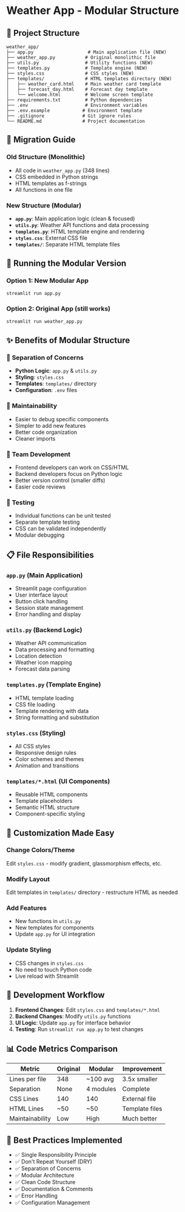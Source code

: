 # Weather App - Modular Structure

## 📁 Project Structure

```
weather_app/
├── app.py                    # Main application file (NEW)
├── weather_app.py           # Original monolithic file
├── utils.py                 # Utility functions (NEW)
├── templates.py             # Template engine (NEW)
├── styles.css               # CSS styles (NEW)
├── templates/               # HTML templates directory (NEW)
│   ├── weather_card.html    # Main weather card template
│   ├── forecast_day.html    # Forecast day template
│   └── welcome.html         # Welcome screen template
├── requirements.txt         # Python dependencies
├── .env                     # Environment variables
├── .env.example            # Environment template
├── .gitignore              # Git ignore rules
└── README.md               # Project documentation
```

## 🔄 Migration Guide

### Old Structure (Monolithic)

- All code in `weather_app.py` (348 lines)
- CSS embedded in Python strings
- HTML templates as f-strings
- All functions in one file

### New Structure (Modular)

- **`app.py`**: Main application logic (clean & focused)
- **`utils.py`**: Weather API functions and data processing
- **`templates.py`**: HTML template engine and rendering
- **`styles.css`**: External CSS file
- **`templates/`**: Separate HTML template files

## 🚀 Running the Modular Version

### Option 1: New Modular App

```bash
streamlit run app.py
```

### Option 2: Original App (still works)

```bash
streamlit run weather_app.py
```

## ✨ Benefits of Modular Structure

### 🎯 **Separation of Concerns**

- **Python Logic**: `app.py` & `utils.py`
- **Styling**: `styles.css`
- **Templates**: `templates/` directory
- **Configuration**: `.env` files

### 🔧 **Maintainability**

- Easier to debug specific components
- Simpler to add new features
- Better code organization
- Cleaner imports

### 👥 **Team Development**

- Frontend developers can work on CSS/HTML
- Backend developers focus on Python logic
- Better version control (smaller diffs)
- Easier code reviews

### 🧪 **Testing**

- Individual functions can be unit tested
- Separate template testing
- CSS can be validated independently
- Modular debugging

## 📋 File Responsibilities

### `app.py` (Main Application)

- Streamlit page configuration
- User interface layout
- Button click handling
- Session state management
- Error handling and display

### `utils.py` (Backend Logic)

- Weather API communication
- Data processing and formatting
- Location detection
- Weather icon mapping
- Forecast data parsing

### `templates.py` (Template Engine)

- HTML template loading
- CSS file loading
- Template rendering with data
- String formatting and substitution

### `styles.css` (Styling)

- All CSS styles
- Responsive design rules
- Color schemes and themes
- Animation and transitions

### `templates/*.html` (UI Components)

- Reusable HTML components
- Template placeholders
- Semantic HTML structure
- Component-specific styling

## 🎨 Customization Made Easy

### Change Colors/Theme

Edit `styles.css` - modify gradient, glassmorphism effects, etc.

### Modify Layout

Edit templates in `templates/` directory - restructure HTML as needed

### Add Features

- New functions in `utils.py`
- New templates for components
- Update `app.py` for UI integration

### Update Styling

- CSS changes in `styles.css`
- No need to touch Python code
- Live reload with Streamlit

## 🔄 Development Workflow

1. **Frontend Changes**: Edit `styles.css` and `templates/*.html`
2. **Backend Changes**: Modify `utils.py` functions
3. **UI Logic**: Update `app.py` for interface behavior
4. **Testing**: Run `streamlit run app.py` to test changes

## 📊 Code Metrics Comparison

| Metric          | Original | Modular   | Improvement    |
| --------------- | -------- | --------- | -------------- |
| Lines per file  | 348      | ~100 avg  | 3.5x smaller   |
| Separation      | None     | 4 modules | Complete       |
| CSS Lines       | 140      | 140       | External file  |
| HTML Lines      | ~50      | ~50       | Template files |
| Maintainability | Low      | High      | Much better    |

## 🎯 Best Practices Implemented

- ✅ Single Responsibility Principle
- ✅ Don't Repeat Yourself (DRY)
- ✅ Separation of Concerns
- ✅ Modular Architecture
- ✅ Clean Code Structure
- ✅ Documentation & Comments
- ✅ Error Handling
- ✅ Configuration Management

